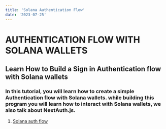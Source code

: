 ```yaml
---
title: 'Solana Authentication Flow'
date: '2023-07-25'
---
```


# AUTHENTICATION FLOW WITH SOLANA WALLETS

## Learn How to Build a Sign in Authentication flow with Solana wallets

### In this tutorial, you will learn how to create a simple Authentication flow with Solana wallets. while building this program you will learn how to interact with Solana wallets, we also talk about NextAuth.js.

1. [Solana auth flow](https://shivamsspirit.hashnode.dev/learn-how-to-build-a-sign-in-authentication-flow-with-solana-wallets)